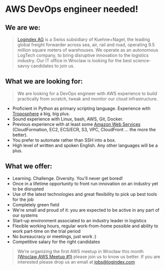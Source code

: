 AWS DevOps engineer needed!
==============

We are we:
----------------

> [Logindex AG](http://logindex.com/) is a Swiss subsidiary of Kuehne+Nagel, the leading global freight forwarder across sea, air, rail and road, operating 9.5 million square meters of warehouses. We operate as an autonomous LogTech company, to bring disruptive innovation to the logistics industry. Our IT office in Wroclaw is looking for the best science-savvy candidates to join us.  

What we are looking for:
----------------

>We are looking for a DevOps engineer with AWS experience to build practically from scratch,  tweak and monitor our cloud infrastructure.  

- Proficient in Python as primary scripting language. Experience with [Troposphere](https://github.com/cloudtools/troposphere) a big, big plus.
- Sound experience with Linux, bash, AWS, Git, Docker.
- Previous experience with at least some [Amazon Web Services](https://aws.amazon.com/) (CloudFormation, EC2, ECS/ECR, S3, VPC, CloudFront ... the more the better).
- You prefer to automate rather than SSH into a box.
- High level of written and spoken English. Any other languages will be a plus.

What we offer:
----------------

- Learning. Challenge. Diversity. You’ll never get bored!
- Once in a lifetime opportunity to front run innovation on an industry yet to be disrupted
- Use of the latest technologies and great flexibility to pick up best tools for the job
- Completely green field
- We're small and proud of it: you are expected to be active in any part of our systems
- Start-up environment associated to an industry leader in logistics
- Flexible working hours, regular work-from-home possible and ability to work part-time on the trial period
- No bureaucracy or meetings, just work :)
- Competitive salary for the right candidates

>We’re organizing the first AWS meetup in Wrocław this month [(Wroclaw AWS Meetup #1)](https://www.meetup.com/Wroclaw-AWS-Meetup/events/237911484/) please join us to know us better. If you are interested please drop us an email at <jobs@logindex.com>
